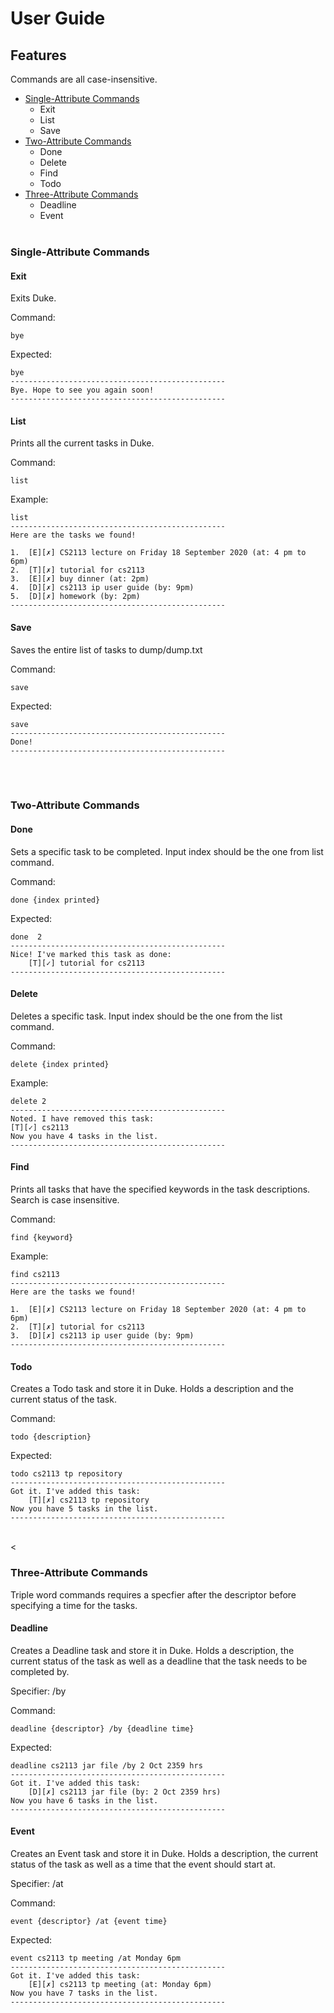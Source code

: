 # User Guide

## Features 
Commands are all case-insensitive.
- <u>Single-Attribute Commands</u>
    - Exit
    - List
    - Save
- <u>Two-Attribute Commands</u>
    - Done
    - Delete
    - Find
    - Todo
- <u>Three-Attribute Commands </u>
    - Deadline
    - Event
<br><br>
### Single-Attribute Commands
#### Exit
Exits Duke.

Command:
```
bye
```

Expected:
```
bye
------------------------------------------------
Bye. Hope to see you again soon!
------------------------------------------------
```

#### List
Prints all the current tasks in Duke.

Command:
```
list
```

Example:
```
list
------------------------------------------------
Here are the tasks we found!

1.	[E][✗] CS2113 lecture on Friday 18 September 2020 (at: 4 pm to 6pm)
2.	[T][✗] tutorial for cs2113
3.	[E][✗] buy dinner (at: 2pm)
4.	[D][✗] cs2113 ip user guide (by: 9pm)
5.	[D][✗] homework (by: 2pm)
------------------------------------------------
```

#### Save
Saves the entire list of tasks to dump/dump.txt

Command:
```
save
```

Expected:
```
save
------------------------------------------------
Done!
------------------------------------------------
```
<br><br>
### Two-Attribute Commands
#### Done
Sets a specific task to be completed.
Input index should be the one from list command.

Command:
```
done {index printed}
```

Expected:
```
done  2
------------------------------------------------
Nice! I've marked this task as done:
	[T][✓] tutorial for cs2113
------------------------------------------------
```

#### Delete
Deletes a specific task.
Input index should be the one from the list command.

Command:
```
delete {index printed}
```

Example:
```
delete 2
------------------------------------------------
Noted. I have removed this task:
[T][✓] cs2113
Now you have 4 tasks in the list.
------------------------------------------------
```

#### Find
Prints all tasks that have the specified keywords in the task descriptions.
Search is case insensitive.

Command:
```
find {keyword}
```

Example:
```
find cs2113
------------------------------------------------
Here are the tasks we found!

1.  [E][✗] CS2113 lecture on Friday 18 September 2020 (at: 4 pm to 6pm)
2.	[T][✗] tutorial for cs2113
3.	[D][✗] cs2113 ip user guide (by: 9pm)
------------------------------------------------
```

#### Todo
Creates a Todo task and store it in Duke.
Holds a description and the current status of the task.

Command:
```
todo {description}
```

Expected:
```
todo cs2113 tp repository
------------------------------------------------
Got it. I've added this task:
	[T][✗] cs2113 tp repository
Now you have 5 tasks in the list.
------------------------------------------------

```
<Br><
### Three-Attribute Commands
Triple word commands requires a specfier after the descriptor before specifying a time for the tasks.
#### Deadline
Creates a Deadline task and store it in Duke.
Holds a description, the current status of the task as well as a deadline that the task needs to be completed by.

Specifier: /by

Command:
```
deadline {descriptor} /by {deadline time}
```

Expected:
```
deadline cs2113 jar file /by 2 Oct 2359 hrs
------------------------------------------------
Got it. I've added this task:
	[D][✗] cs2113 jar file (by: 2 Oct 2359 hrs)
Now you have 6 tasks in the list.
------------------------------------------------
```

#### Event
Creates an Event task and store it in Duke.
Holds a description, the current status of the task as well as a time that the event should start at.

Specifier: /at

Command:
```
event {descriptor} /at {event time}
```

Expected:
```
event cs2113 tp meeting /at Monday 6pm
------------------------------------------------
Got it. I've added this task:
	[E][✗] cs2113 tp meeting (at: Monday 6pm)
Now you have 7 tasks in the list.
------------------------------------------------
```
